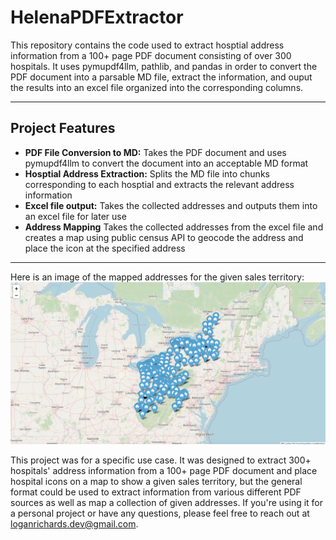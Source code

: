 # HelenaPDFExtractor
This repository contains the code used to extract hosptial address information from a 100+ page PDF document consisting of over 300 hospitals. It uses pymupdf4llm, pathlib, and pandas in order to convert the PDF document into a parsable MD file, extract the information, and ouput the results into an excel file organized into the corresponding columns. 

---

## Project Features

- **PDF File Conversion to MD:** Takes the PDF document and uses pymupdf4llm to convert the document into an acceptable MD format
- **Hosptial Address Extraction:** Splits the MD file into chunks corresponding to each hosptial and extracts the relevant address information
- **Excel file output:** Takes the collected addresses and outputs them into an excel file for later use
- **Address Mapping** Takes the collected addresses from the excel file and creates a map using public census API to geocode the address and place the icon at the specified address

---

Here is an image of the mapped addresses for the given sales territory:
![Sales Territory Map](territory.png)


This project was for a specific use case. It was designed to extract 300+ hospitals' address information from a 100+ page PDF document and place hospital icons on a map to show a given sales territory, but the general format could be used to extract information from various different PDF sources as well as map a collection of given addresses. If you're using it for a personal project or have any questions, please feel free to reach out at loganrichards.dev@gmail.com. 